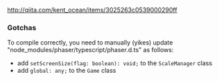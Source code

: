 http://qiita.com/kent_ocean/items/3025263c0539000290ff

### Gotchas ###

To compile correctly, you need to manually (yikes) update "node_modules/phaser/typescript/phaser.d.ts" as follows:

- add `setScreenSize(flag: boolean): void;` to the `ScaleManager` class
- add `global: any;` to the `Game` class 